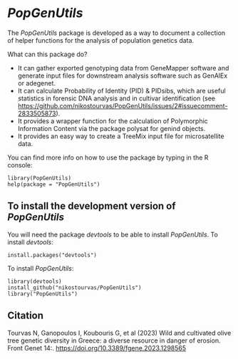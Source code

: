 # *PopGenUtils*
  
The *PopGenUtils* package is developed as a way to document a collection of 
helper functions for the analysis of population genetics data.

What can this package do?

- It can gather exported genotyping data from GeneMapper software and generate 
input files for downstream analysis software such as GenAlEx or adegenet.
- It can calculate Probability of Identity (PID) & PIDsibs, which are 
useful statistics in forensic DNA analysis and in cultivar identification (see https://github.com/nikostourvas/PopGenUtils/issues/2#issuecomment-2833505873).
- It provides a wrapper function for the calculation of Polymorphic Information 
Content via the package polysat for genind objects.
- It provides an easy way to create a TreeMix input file for microsatellite data.

You can find more info on how to use the package by typing in the R console:

```
library(PopGenUtils)
help(package = "PopGenUtils")
```

## To install the development version of *PopGenUtils*

You will need the package *devtools*  to be able to install *PopGenUtils*. To install *devtools*:

```
install.packages("devtools")
```

To install *PopGenUtils*:

```
library(devtools)
install_github("nikostourvas/PopGenUtils")
library("PopGenUtils")
```

## Citation
Tourvas N, Ganopoulos I, Koubouris G, et al (2023) Wild and cultivated olive tree genetic diversity in Greece: a diverse resource in danger of erosion. Front Genet 14:. https://doi.org/10.3389/fgene.2023.1298565
